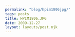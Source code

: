 ```yaml
---
permalink: "blog/hpim1806jpg/"
tags: posts
title: HPIM1806.JPG
date: 2009-12-27
layout: layouts/post.njk
---
```


